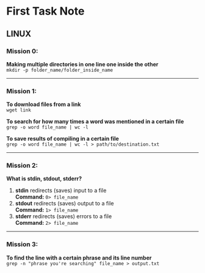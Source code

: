# First Task Note

## LINUX

### Mission 0:
**Making multiple directories in one line one inside the other**  
`mkdir -p folder_name/folder_inside_name`

---

### Mission 1:
**To download files from a link**  
`wget link`

**To search for how many times a word was mentioned in a certain file**  
`grep -o word file_name | wc -l`

**To save results of compiling in a certain file**  
`grep -o word file_name | wc -l > path/to/destination.txt`

---

### Mission 2:
**What is stdin, stdout, stderr?**

1. **stdin** redirects (saves) input to a file  
   **Command:** `0> file_name`
2. **stdout** redirects (saves) output to a file  
   **Command:** `1> file_name`
3. **stderr** redirects (saves) errors to a file  
   **Command:** `2> file_name`

---

### Mission 3:
**To find the line with a certain phrase and its line number**  
`grep -n "phrase you're searching" file_name > output.txt`
